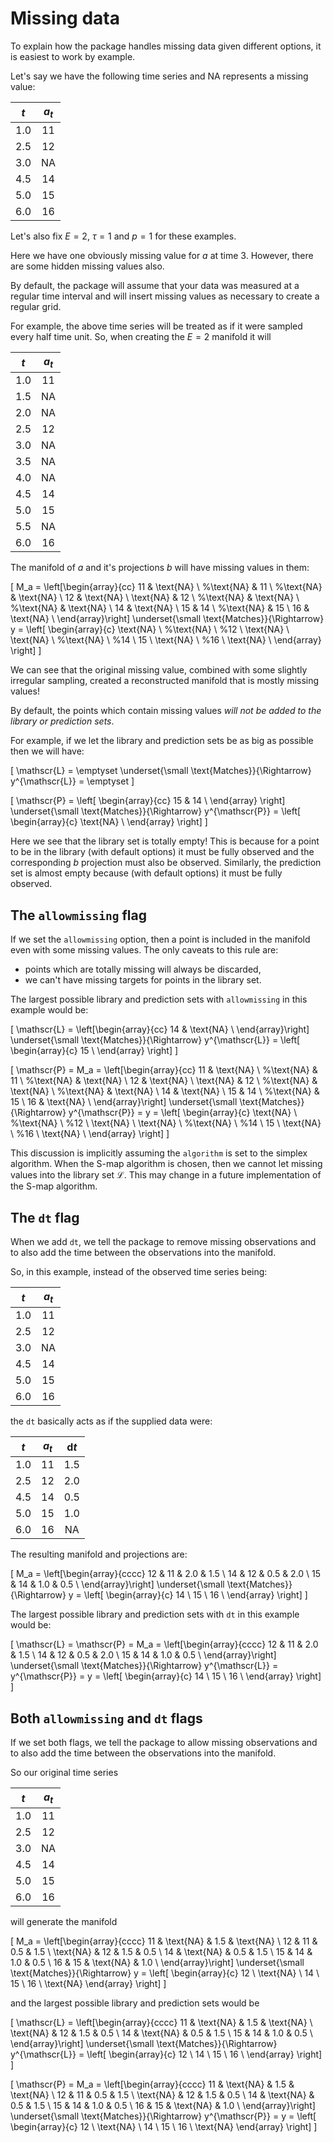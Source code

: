 # Missing data

To explain how the package handles missing data given different options, it is easiest to work by example.

Let's say we have the following time series and NA represents a missing value:

<center>

| $t$ | $a_t$ |
| :-: | :---: |
| 1.0 |  11   |
| 2.5 |  12   |
| 3.0 |  NA   |
| 4.5 |  14   |
| 5.0 |  15   |
| 6.0 |  16   |

</center>

Let's also fix $E = 2$, $\tau = 1$ and $p = 1$ for these examples.

Here we have one obviously missing value for $a$ at time 3.
However, there are some hidden missing values also.

By default, the package will assume that your data was measured at a regular time interval and will insert missing values as necessary to create a regular grid.

For example, the above time series will be treated as if it were sampled every half time unit.
So, when creating the $E=2$ manifold it will
<!-- 
<center>

| $t$ | $t - \frac12$ | $t + \frac12$ | $a_t$ | $a_{t-\frac12}$ | $a_{t+\frac12}$ |
| :-: | :-----------: | :-----------: | :---: | :-------------: | :-------------: |
| 1.0 |      0.5      |      1.5      |  11   |       NA        |       NA        |
| 2.5 |      2.0      |      3.0      |  12   |       NA        |       NA        |
| 3.0 |      2.5      |      3.5      |  NA   |       12        |       NA        |
| 4.5 |      4.0      |      5.0      |  14   |       NA        |       15        |
| 5.0 |      4.5      |      5.5      |  15   |       14        |       NA        |
| 6.0 |      5.5      |      6.5      |  16   |       NA        |       NA        |

</center> -->

<center>

| $t$ | $a_t$ |
| :-: | :---: |
| 1.0 |  11   |
| 1.5 |  NA   |
| 2.0 |  NA   |
| 2.5 |  12   |
| 3.0 |  NA   |
| 3.5 |  NA   |
| 4.0 |  NA   |
| 4.5 |  14   |
| 5.0 |  15   |
| 5.5 |  NA   |
| 6.0 |  16   |

</center>

The manifold of $a$ and it's projections $b$ will have missing values in them:

\[
  M_a = \left[\begin{array}{cc}
    11 & \text{NA} \\
    %\text{NA} & 11 \\
    %\text{NA} & \text{NA} \\
    12 & \text{NA} \\
    \text{NA} & 12 \\
    %\text{NA} & \text{NA} \\
    %\text{NA} & \text{NA} \\
    14 & \text{NA} \\
    15 & 14 \\
    %\text{NA} & 15 \\
    16 & \text{NA} \\
  \end{array}\right]
  \underset{\small \text{Matches}}{\Rightarrow}
  y = \left[ \begin{array}{c}
    \text{NA} \\
    %\text{NA} \\
    %12 \\
    \text{NA} \\
    \text{NA} \\
    %\text{NA} \\
    %14 \\
    15 \\
    \text{NA} \\
    %16 \\
    \text{NA} \\
  \end{array} \right]
\]

We can see that the original missing value, combined with some slightly irregular sampling, created a reconstructed manifold that is mostly missing values!

By default, the points which contain missing values _will not be added to the library or prediction sets_.

For example, if we let the library and prediction sets be as big as possible then we will have:

\[
  \mathscr{L} = \emptyset
  \underset{\small \text{Matches}}{\Rightarrow}
  y^{\mathscr{L}} = \emptyset
\]

\[
  \mathscr{P} = \left[ \begin{array}{cc}
    15 & 14 \\
  \end{array} \right]
  \underset{\small \text{Matches}}{\Rightarrow}
  y^{\mathscr{P}} = \left[ \begin{array}{c}
    \text{NA} \\
  \end{array} \right]
\]

Here we see that the library set is totally empty!
This is because for a point to be in the library (with default options) it must be fully observed and the corresponding $b$ projection must also be observed.
Similarly, the prediction set is almost empty because (with default options) it must be fully observed.

## The `allowmissing` flag

If we set the `allowmissing` option, then a point is included in the manifold even with some missing values.
The only caveats to this rule are:

- points which are totally missing will always be discarded,
- we can't have missing targets for points in the library set.

The largest possible library and prediction sets with `allowmissing` in this example would be:

\[
  \mathscr{L} = \left[\begin{array}{cc}
    14 & \text{NA} \\
  \end{array}\right]
  \underset{\small \text{Matches}}{\Rightarrow}
  y^{\mathscr{L}} = \left[ \begin{array}{c}
    15 \\
  \end{array} \right]
\]

\[
  \mathscr{P} = M_a = \left[\begin{array}{cc}
    11 & \text{NA} \\
    %\text{NA} & 11 \\
    %\text{NA} & \text{NA} \\
    12 & \text{NA} \\
    \text{NA} & 12 \\
    %\text{NA} & \text{NA} \\
    %\text{NA} & \text{NA} \\
    14 & \text{NA} \\
    15 & 14 \\
    %\text{NA} & 15 \\
    16 & \text{NA} \\
  \end{array}\right]
  \underset{\small \text{Matches}}{\Rightarrow}
  y^{\mathscr{P}} = y = \left[ \begin{array}{c}
    \text{NA} \\
    %\text{NA} \\
    %12 \\
    \text{NA} \\
    \text{NA} \\
    %\text{NA} \\
    %14 \\
    15 \\
    \text{NA} \\
    %16 \\
    \text{NA} \\
  \end{array} \right]
\]

This discussion is implicitly assuming the `algorithm` is set to the simplex algorithm.
When the S-map algorithm is chosen, then we cannot let missing values into the library set $\mathscr{L}$.
This may change in a future implementation of the S-map algorithm.

## The `dt` flag

When we add `dt`, we tell the package to remove missing observations and to also add the time between the observations into the manifold.

So, in this example, instead of the observed time series being:

<center>

| $t$ | $a_t$ |
| :-: | :---: |
| 1.0 |  11   |
| 2.5 |  12   |
| 3.0 |  NA   |
| 4.5 |  14   |
| 5.0 |  15   |
| 6.0 |  16   |

</center>

the `dt` basically acts as if the supplied data were:

<center>

| $t$ | $a_t$ | $\mathrm{d}t$ |
| :-: | :---: | :-----------: |
| 1.0 |  11   |      1.5      |
| 2.5 |  12   |      2.0      |
| 4.5 |  14   |      0.5      |
| 5.0 |  15   |      1.0      |
| 6.0 |  16   |      NA       |

</center>

The resulting manifold and projections are:

\[
   M_a = \left[\begin{array}{cccc}
    12 & 11 & 2.0 & 1.5 \\
    14 & 12 & 0.5 & 2.0 \\
    15 & 14 & 1.0 & 0.5 \\
  \end{array}\right]
  \underset{\small \text{Matches}}{\Rightarrow}
  y = \left[ \begin{array}{c}
    14 \\
    15 \\
    16 \\
  \end{array} \right]
\]

The largest possible library and prediction sets with `dt` in this example would be:

\[
   \mathscr{L} = \mathscr{P} = M_a = \left[\begin{array}{cccc}
    12 & 11 & 2.0 & 1.5 \\
    14 & 12 & 0.5 & 2.0 \\
    15 & 14 & 1.0 & 0.5 \\
  \end{array}\right]
  \underset{\small \text{Matches}}{\Rightarrow}
  y^{\mathscr{L}} = y^{\mathscr{P}} = y = \left[ \begin{array}{c}
    14 \\
    15 \\
    16 \\
  \end{array} \right]
\]

## Both `allowmissing` and `dt` flags

If we set both flags, we tell the package to allow missing observations and to also add the time between the observations into the manifold.

So our original time series

<center>

| $t$ | $a_t$ |
| :-: | :---: |
| 1.0 |  11   |
| 2.5 |  12   |
| 3.0 |  NA   |
| 4.5 |  14   |
| 5.0 |  15   |
| 6.0 |  16   |

</center>

will generate the manifold

\[
  M_a = \left[\begin{array}{cccc}
    11 & \text{NA} & 1.5 & \text{NA} \\
    12 & 11 & 0.5 & 1.5 \\
    \text{NA} & 12 & 1.5 & 0.5 \\
    14 & \text{NA} & 0.5 & 1.5 \\
    15 & 14 & 1.0 & 0.5 \\
    16 & 15 & \text{NA} & 1.0 \\
  \end{array}\right]
  \underset{\small \text{Matches}}{\Rightarrow}
  y = \left[ \begin{array}{c}
    12 \\
    \text{NA} \\
    14 \\
    15 \\
    16 \\
    \text{NA}
  \end{array} \right]
\]

and the largest possible library and prediction sets would be

\[
  \mathscr{L} = \left[\begin{array}{cccc}
    11 & \text{NA} & 1.5 & \text{NA} \\
    \text{NA} & 12 & 1.5 & 0.5 \\
    14 & \text{NA} & 0.5 & 1.5 \\
    15 & 14 & 1.0 & 0.5 \\
  \end{array}\right]
  \underset{\small \text{Matches}}{\Rightarrow}
  y^{\mathscr{L}} = \left[ \begin{array}{c}
    12 \\
    14 \\
    15 \\
    16 \\
  \end{array} \right]
\]

\[
  \mathscr{P} = M_a = \left[\begin{array}{cccc}
    11 & \text{NA} & 1.5 & \text{NA} \\
    12 & 11 & 0.5 & 1.5 \\
    \text{NA} & 12 & 1.5 & 0.5 \\
    14 & \text{NA} & 0.5 & 1.5 \\
    15 & 14 & 1.0 & 0.5 \\
    16 & 15 & \text{NA} & 1.0 \\
  \end{array}\right]
  \underset{\small \text{Matches}}{\Rightarrow}
  y^{\mathscr{P}} = y = \left[ \begin{array}{c}
    12 \\
    \text{NA} \\
    14 \\
    15 \\
    16 \\
    \text{NA}
  \end{array} \right]
\]
